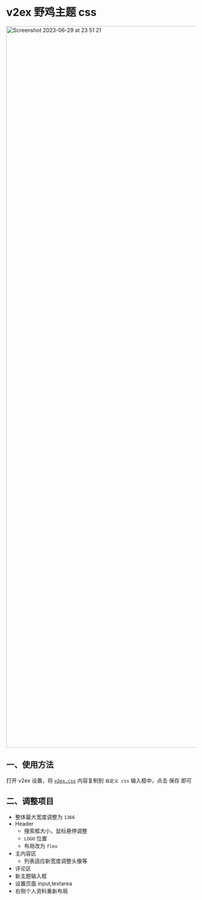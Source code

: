 # v2ex 野鸡主题 css

<img width="1920" alt="Screenshot 2023-06-29 at 23 51 21" src="https://github.com/KyleBing/v2ex-css-kylebing/assets/12215982/39054197-59dd-408e-bbde-40dd89de257e">



## 一、使用方法

打开 v2ex 设置，将 [`v2ex.css`](https://github.com/KyleBing/v2ex-css-kylebing/blob/master/scss/v2ex.css) 内容复制到 `自定义 css` 输入框中，点击 <kbd>保存</kbd> 即可


## 二、调整项目

- 整体最大宽度调整为 `1366`
- Header
  - 搜索框大小，鼠标悬停调整
  - `LOGO` 位置
  - 布局改为 `flex`
- 主内容区
  - 列表适应新宽度调整头像等
- 评论区
- 新主题输入框
- 设置页面 input,textarea
- 右侧个人资料重新布局 




